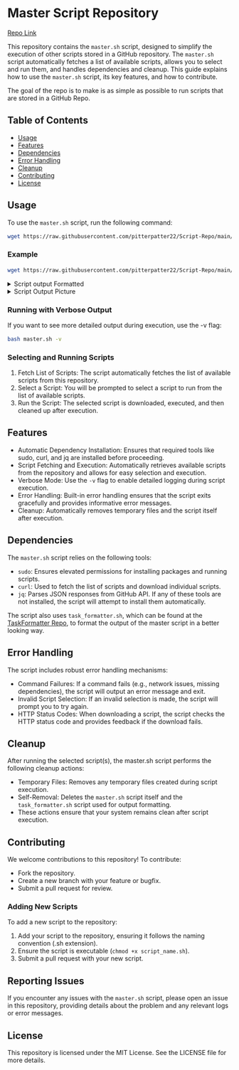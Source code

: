 # Master Script Repository


[Repo Link](https://github.com/pitterpatter22/Script-Repo)


This repository contains the `master.sh` script, designed to simplify the execution of other scripts stored in a GitHub repository. The `master.sh` script automatically fetches a list of available scripts, allows you to select and run them, and handles dependencies and cleanup. This guide explains how to use the `master.sh` script, its key features, and how to contribute.

The goal of the repo is to make is as simple as possible to run scripts that are stored in a GitHub Repo.

## Table of Contents

- [Usage](#usage)
- [Features](#features)
- [Dependencies](#dependencies)
- [Error Handling](#error-handling)
- [Cleanup](#cleanup)
- [Contributing](#contributing)
- [License](#license)

## Usage

To use the `master.sh` script, run the following command:

```bash
wget https://raw.githubusercontent.com/pitterpatter22/Script-Repo/main/master.sh -O master.sh && bash master.sh
```

### Example

```bash
wget https://raw.githubusercontent.com/pitterpatter22/Script-Repo/main/master.sh -O master.sh && bash master.sh
```

<details>
  <summary>Script output Formatted</summary>

[View Warp Block](https://app.warp.dev/block/embed/evtyGCeaFfhvOIb7so4uJt)

</details>

<details>
  <summary>Script Output Picture</summary>
  
![Script Output](Example.png)  

</details>

### Running with Verbose Output

If you want to see more detailed output during execution, use the -v flag:

```bash
bash master.sh -v
```

### Selecting and Running Scripts

1. Fetch List of Scripts: The script automatically fetches the list of available scripts from this repository.
2. Select a Script: You will be prompted to select a script to run from the list of available scripts.
3. Run the Script: The selected script is downloaded, executed, and then cleaned up after execution.


## Features

- Automatic Dependency Installation: Ensures that required tools like sudo, curl, and jq are installed before proceeding.
- Script Fetching and Execution: Automatically retrieves available scripts from the repository and allows for easy selection and execution.
- Verbose Mode: Use the `-v` flag to enable detailed logging during script execution.
- Error Handling: Built-in error handling ensures that the script exits gracefully and provides informative error messages.
- Cleanup: Automatically removes temporary files and the script itself after execution.


## Dependencies

The `master.sh` script relies on the following tools:

- `sudo`: Ensures elevated permissions for installing packages and running scripts.
- `curl`: Used to fetch the list of scripts and download individual scripts.
- `jq`: Parses JSON responses from GitHub API.
If any of these tools are not installed, the script will attempt to install them automatically.

The script also uses `task_formatter.sh`, which can be found at the [TaskFormatter Repo](https://github.com/pitterpatter22/TaskFormatter/blob/main/bash_task_formatter/task_formatter.sh), to format the output of the master script in a better looking way. 

## Error Handling

The script includes robust error handling mechanisms:

- Command Failures: If a command fails (e.g., network issues, missing dependencies), the script will output an error message and exit.
- Invalid Script Selection: If an invalid selection is made, the script will prompt you to try again.
- HTTP Status Codes: When downloading a script, the script checks the HTTP status code and provides feedback if the download fails.

## Cleanup

After running the selected script(s), the master.sh script performs the following cleanup actions:

- Temporary Files: Removes any temporary files created during script execution.
- Self-Removal: Deletes the `master.sh` script itself and the `task_formatter.sh` script used for output formatting.
- These actions ensure that your system remains clean after script execution.

## Contributing

We welcome contributions to this repository! To contribute:

- Fork the repository.
- Create a new branch with your feature or bugfix.
- Submit a pull request for review.

### Adding New Scripts
To add a new script to the repository:

1. Add your script to the repository, ensuring it follows the naming convention (.sh extension).
2. Ensure the script is executable (`chmod +x script_name.sh`).
3. Submit a pull request with your new script.

## Reporting Issues
If you encounter any issues with the `master.sh` script, please open an issue in this repository, providing details about the problem and any relevant logs or error messages.

## License

This repository is licensed under the MIT License. See the LICENSE file for more details.
